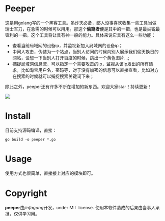 # Peeper

这是用golang写的一个黑客工具。吊炸天必备，鄙人没事喜欢收集一些工具当做瑞士军刀，在急需的时候可以用用。那这个**偷窥者**便是其中的一把，也是最尖锐最锋利的一把。这个工具将让具有神一般的能力。具体来说它具有这么一些功能：

- 查看当前局域网的设备ip，并监视新加入局域网的设备ip；
- 中间人攻击，伪装为一个站点，当别人访问的时候向别人展示我们偷天换日的网站，设想一下当别人打开百度的时候，跳出一个黄色图片…;
- 捕捉局域网信息流，可以指定一个需要攻击的ip，监视从该ip发出的所有请求，比如淘宝用户名，密码等，对于没有加密的信息可以直接查看，比如对方在搜索的时候就可以捕捉搜索关键词下来；


除此之外，peeper还有许多不断在增加的新东西。欢迎大家star！持续更新！

![](https://i.loli.net/2018/03/11/5aa51b6765514.jpeg)



# Install

目前支持源码编译，直接：

```
go build -o peeper *.go
```



# Usage

使用方式也很简单，直接接上对应的模块即可。



# Copyright

**peeper**由*jinfagang*开发，under MIT license. 使用本软件造成的后果由当事人承担，仅供学习用。
